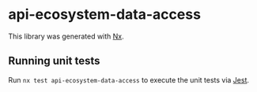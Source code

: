 # api-ecosystem-data-access

This library was generated with [Nx](https://nx.dev).

## Running unit tests

Run `nx test api-ecosystem-data-access` to execute the unit tests via [Jest](https://jestjs.io).

